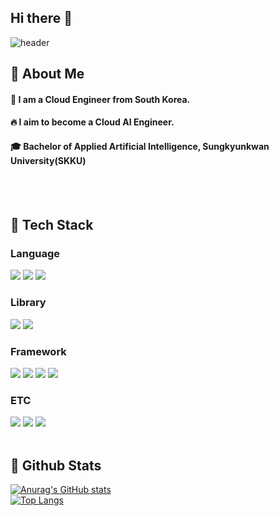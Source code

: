 ## Hi there 👋
<div>
  
  <!--Header-->
  ![header](https://capsule-render.vercel.app/api?type=waving&color=gradient&height=300&section=header&text=Good%20to%20see%20you%20%F0%9F%A4%97)
  
</div>

<div>
  <!--Body-->
  
  ## 👀 About Me
  #### :raising_hand: I am a Cloud Engineer from South Korea.<br/>
  #### :fire: I aim to become a Cloud AI Engineer.<br/>
  #### :mortar_board: Bachelor of Applied Artificial Intelligence, Sungkyunkwan University(SKKU)
  <br/>
  <br/>
  
  ## 🧱 Tech Stack
  ### Language
  <!--c#-->
  <img src="https://img.shields.io/badge/Csharp-3776AB?style=flat-square&logo=Python&logoColor=white"/>
  <!--JavaScript-->
  <img src="https://img.shields.io/badge/JavaScript-F7DF1E?style=flat-square&logo=JavaScript&logoColor=white"/>
  <!--python-->
  <img src="https://img.shields.io/badge/python-3776AB?style=flat-square&logo=Python&logoColor=white"/>
  <br/>
  
  ### Library
  <!--PyTorch-->
  <img src="https://img.shields.io/badge/PyTorch-EE4C2C?style=flat-square&logo=PyTorch&logoColor=white"/>
  <!--Selenium-->
  <img src="https://img.shields.io/badge/Selenium-43B02A?style=flat-square&logo=Selenium&logoColor=white"/>
  <br/>
  
  ### Framework
  <!--winform-->
  <img src="https://img.shields.io/badge/winform-000000?style=flat-square&logo=winformk&logoColor=white"/>
  <!--wpf-->
  <img src="https://img.shields.io/badge/wpf-092E20?style=flat-square&logo=wpf&logoColor=white"/>
  <!--asp.net-->
  <img src="https://img.shields.io/badge/asp.net-61DAFB?style=flat-square&logo=asp.net&logoColor=white&Color=white"/>
  <!--React-->
  <img src="https://img.shields.io/badge/React-61DAFB?style=flat-square&logo=React&logoColor=white&Color=white"/>
  <br/>
  
  ### ETC
  <!--MsSql-->
  <img src="https://img.shields.io/badge/MsSql-232F3E?style=flat-square&logo=MsSql&logoColor=white"/>
  <!--Oracle-->
  <img src="https://img.shields.io/badge/Oracle-4A154B?style=flat-square&logo=Oracle&logoColor=white"/>
  <!--MySQL-->
  <img src="https://img.shields.io/badge/MySQL-4479A1?style=flat-square&logo=MySQL&logoColor=white"/>
  <br/>
  <br/>
  
  ## 🤔 Github Stats
  [![Anurag's GitHub stats](https://github-readme-stats.vercel.app/api?username=Sad7Dayz)](https://github.com/Sad7Dayz/github-readme-stats)
  <br/>
  [![Top Langs](https://github-readme-stats.vercel.app/api/top-langs/?username=Sad7Dayz)](https://github.com/Sad7Dayz/github-readme-stats)
  
</div>
<!--
**Sad7Dayz/Sad7Dayz** is a ✨ _special_ ✨ repository because its `README.md` (this file) appears on your GitHub profile.

Here are some ideas to get you started:

- 🔭 I’m currently working on ...
- 🌱 I’m currently learning ...
- 👯 I’m looking to collaborate on ...
- 🤔 I’m looking for help with ...
- 💬 Ask me about ...
- 📫 How to reach me: ...
- 😄 Pronouns: ...
- ⚡ Fun fact: ...
-->
